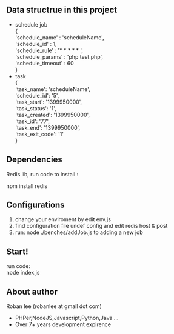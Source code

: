 Data structrue in this project
-------------------------------------------
+ schedule job<br/>
{<br/>
	'schedule_name' : 'scheduleName',<br/>
	'schedule_id' : 1,<br/>
	'schedule_rule' : '* * * * * ',<br/>
	'schedule_params' : 'php test.php',<br/>
	'schedule_timeout' : 60<br/>
}
+ task<br/>
 {<br/>
	'task_name': 'scheduleName',<br/>
	'schedule_id': '5',<br/>
	'task_start': '1399950000',<br/>
	'task_status': '1',<br/>
	'task_created': '1399950000',<br/>
	'task_id': '77',<br/>
	'task_end': '1399950000',<br/>
	'task_exit_code': '1'<br/>
}



Dependencies
-------------------------------------------
Redis lib, run code to install :<br/>

npm install redis


Configurations
-------------------------------------------

1. change your enviroment by edit env.js 
2. find configuration file undef config and edit redis host & post
3. run: node ./benches/addJob.js  to adding a new job
	
Start!
-------------------------------------------
run code:
<br/>
node index.js

About author
-------------------------------------------
Roban lee (robanlee at gmail dot com) <br/>
+ PHPer,NodeJS,Javascript,Python,Java ...  
+ Over 7+ years development expirence <br/>